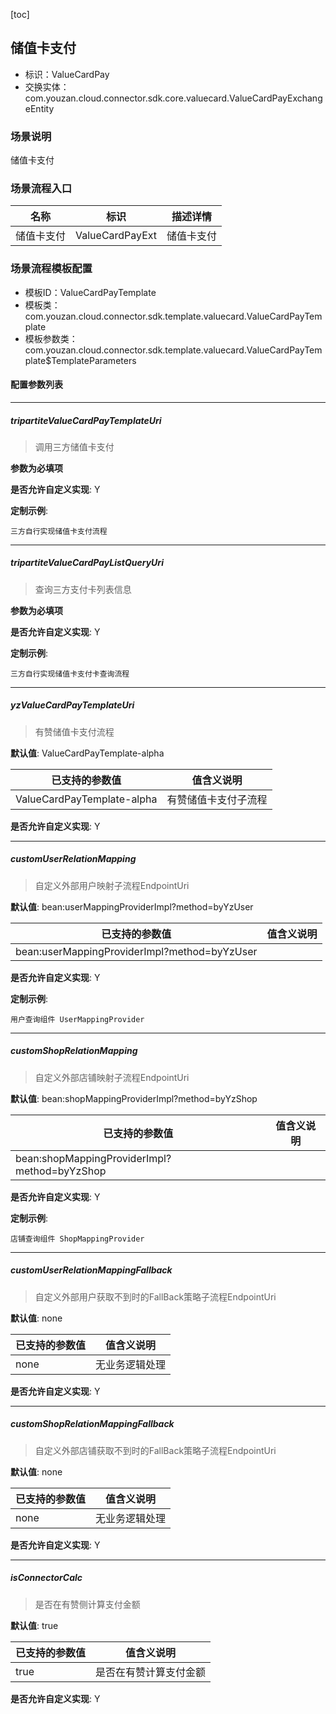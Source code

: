 [toc]

## 储值卡支付
- 标识：ValueCardPay
- 交换实体：com.youzan.cloud.connector.sdk.core.valuecard.ValueCardPayExchangeEntity
### 场景说明
储值卡支付
### 场景流程入口

名称 | 标识 | 描述详情
---|---|---
储值卡支付 | ValueCardPayExt | 储值卡支付

### 场景流程模板配置
- 模板ID：ValueCardPayTemplate
- 模板类：com.youzan.cloud.connector.sdk.template.valuecard.ValueCardPayTemplate
- 模板参数类：com.youzan.cloud.connector.sdk.template.valuecard.ValueCardPayTemplate$TemplateParameters

#### 配置参数列表

---
##### tripartiteValueCardPayTemplateUri
> 调用三方储值卡支付

**参数为必填项**


**是否允许自定义实现**: Y


**定制示例**:
```
三方自行实现储值卡支付流程
```
---
##### tripartiteValueCardPayListQueryUri
> 查询三方支付卡列表信息

**参数为必填项**


**是否允许自定义实现**: Y


**定制示例**:
```
三方自行实现储值卡支付卡查询流程
```
---
##### yzValueCardPayTemplateUri
> 有赞储值卡支付流程

**默认值**: ValueCardPayTemplate-alpha

已支持的参数值 | 值含义说明
---|---
ValueCardPayTemplate-alpha | 有赞储值卡支付子流程

**是否允许自定义实现**: Y

---
##### customUserRelationMapping
> 自定义外部用户映射子流程EndpointUri

**默认值**: bean:userMappingProviderImpl?method=byYzUser

已支持的参数值 | 值含义说明
---|---
bean:userMappingProviderImpl?method=byYzUser | 

**是否允许自定义实现**: Y


**定制示例**:
```
用户查询组件 UserMappingProvider
```
---
##### customShopRelationMapping
> 自定义外部店铺映射子流程EndpointUri

**默认值**: bean:shopMappingProviderImpl?method=byYzShop

已支持的参数值 | 值含义说明
---|---
bean:shopMappingProviderImpl?method=byYzShop | 

**是否允许自定义实现**: Y


**定制示例**:
```
店铺查询组件 ShopMappingProvider
```
---
##### customUserRelationMappingFallback
> 自定义外部用户获取不到时的FallBack策略子流程EndpointUri

**默认值**: none

已支持的参数值 | 值含义说明
---|---
none | 无业务逻辑处理

**是否允许自定义实现**: Y

---
##### customShopRelationMappingFallback
> 自定义外部店铺获取不到时的FallBack策略子流程EndpointUri

**默认值**: none

已支持的参数值 | 值含义说明
---|---
none | 无业务逻辑处理

**是否允许自定义实现**: Y

---
##### isConnectorCalc
> 是否在有赞侧计算支付金额

**默认值**: true

已支持的参数值 | 值含义说明
---|---
true | 是否在有赞计算支付金额

**是否允许自定义实现**: Y


